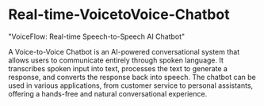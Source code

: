# Real-time-VoicetoVoice-Chatbot
"VoiceFlow: Real-time Speech-to-Speech AI Chatbot"

A Voice-to-Voice Chatbot is an AI-powered conversational system that allows users to communicate entirely through spoken language. It transcribes spoken input into text, processes the text to generate a response, and converts the response back into speech. The chatbot can be used in various applications, from customer service to personal assistants, offering a hands-free and natural conversational experience.







